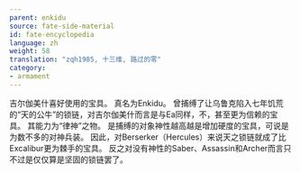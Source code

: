```yaml
---
parent: enkidu
source: fate-side-material
id: fate-encyclopedia
language: zh
weight: 58
translation: "zqh1985, 十三维, 路过的零"
category:
- armament
---
```


吉尔伽美什喜好使用的宝具。
真名为Enkidu。
曾捕缚了让乌鲁克陷入七年饥荒的“天的公牛”的锁链，对吉尔伽美什而言是与Ea同样，不，甚至更为信赖的宝具。
其能力为“律神”之物。
是捕缚的对象神性越高越是增加硬度的宝具，可说是为数不多的对神兵装。
因此，对Berserker（Hercules）来说天之锁链就成了比Excalibur更为棘手的宝具。
反之对没有神性的Saber、Assassin和Archer而言只不过是仅仅算是坚固的锁链罢了。
